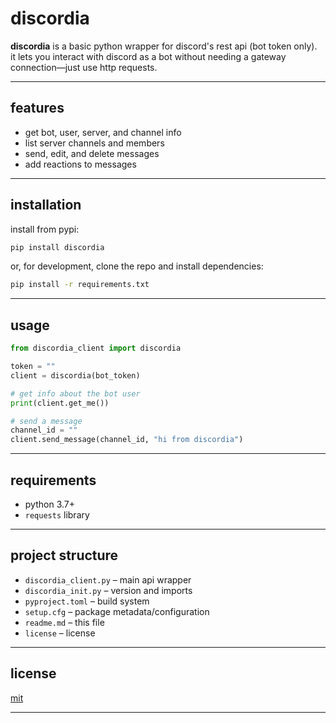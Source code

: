 # discordia

**discordia** is a basic python wrapper for discord's rest api (bot token only).  
it lets you interact with discord as a bot without needing a gateway connection—just use http requests.

---

## features

- get bot, user, server, and channel info
- list server channels and members
- send, edit, and delete messages
- add reactions to messages

---

## installation

install from pypi:

```sh
pip install discordia
```

or, for development, clone the repo and install dependencies:

```sh
pip install -r requirements.txt
```

---

## usage

```python
from discordia_client import discordia

token = ""
client = discordia(bot_token)

# get info about the bot user
print(client.get_me())

# send a message
channel_id = ""
client.send_message(channel_id, "hi from discordia")
```

---

## requirements

- python 3.7+
- `requests` library

---

## project structure

- `discordia_client.py` – main api wrapper
- `discordia_init.py` – version and imports
- `pyproject.toml` – build system
- `setup.cfg` – package metadata/configuration
- `readme.md` – this file
- `license` – license

---

## license

[mit](license)

---